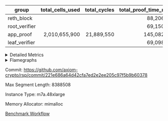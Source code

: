 | group | total_cells_used | total_cycles | total_proof_time_ms |
| --- | --- | --- | --- |
| reth_block |  |  | <div style='text-align: right'>88,206.0</div>  |
| root_verifier |  |  | <div style='text-align: right'>69,150.0</div>  |
| app_proof | <div style='text-align: right'>2,010,655,900</div>  | <div style='text-align: right'>21,889,550</div>  | <div style='text-align: right'>145,082.0</div>  |
| leaf_verifier |  |  | <div style='text-align: right'>69,098.0</div>  |


<details>
<summary>Detailed Metrics</summary>

| group | air_name | block_number | cells | constraints | interactions | main_cols | perm_cols | prep_cols | quotient_deg | rows |
| --- | --- | --- | --- | --- | --- | --- | --- | --- | --- | --- |
| reth_block | ProgramAir | 21345144 | <div style='text-align: right'>4,718,592</div>  | <div style='text-align: right'>4</div>  | <div style='text-align: right'>1</div>  | <div style='text-align: right'>10</div>  | <div style='text-align: right'>8</div>  |  | <div style='text-align: right'>1</div>  | <div style='text-align: right'>262,144</div>  |
| reth_block | VmConnectorAir | 21345144 | <div style='text-align: right'>24</div>  | <div style='text-align: right'>9</div>  | <div style='text-align: right'>3</div>  | <div style='text-align: right'>4</div>  | <div style='text-align: right'>8</div>  | <div style='text-align: right'>1</div>  | <div style='text-align: right'>4</div>  | <div style='text-align: right'>2</div>  |
| reth_block | PersistentBoundaryAir<8> | 21345144 |  | <div style='text-align: right'>6</div>  | <div style='text-align: right'>3</div>  |  |  |  | <div style='text-align: right'>4</div>  |  |
| reth_block | MemoryMerkleAir<8> | 21345144 |  | <div style='text-align: right'>40</div>  | <div style='text-align: right'>4</div>  |  |  |  | <div style='text-align: right'>4</div>  |  |
| reth_block | AccessAdapterAir<2> | 21345144 | <div style='text-align: right'>12,058,624</div>  | <div style='text-align: right'>14</div>  | <div style='text-align: right'>5</div>  | <div style='text-align: right'>11</div>  | <div style='text-align: right'>12</div>  |  | <div style='text-align: right'>4</div>  | <div style='text-align: right'>524,288</div>  |
| reth_block | AccessAdapterAir<4> | 21345144 | <div style='text-align: right'>6,553,600</div>  | <div style='text-align: right'>14</div>  | <div style='text-align: right'>5</div>  | <div style='text-align: right'>13</div>  | <div style='text-align: right'>12</div>  |  | <div style='text-align: right'>4</div>  | <div style='text-align: right'>262,144</div>  |
| reth_block | AccessAdapterAir<8> | 21345144 | <div style='text-align: right'>1,900,544</div>  | <div style='text-align: right'>14</div>  | <div style='text-align: right'>5</div>  | <div style='text-align: right'>17</div>  | <div style='text-align: right'>12</div>  |  | <div style='text-align: right'>4</div>  | <div style='text-align: right'>65,536</div>  |
| reth_block | AccessAdapterAir<16> | 21345144 |  | <div style='text-align: right'>14</div>  | <div style='text-align: right'>5</div>  |  |  |  | <div style='text-align: right'>4</div>  |  |
| reth_block | AccessAdapterAir<32> | 21345144 |  | <div style='text-align: right'>14</div>  | <div style='text-align: right'>5</div>  |  |  |  | <div style='text-align: right'>4</div>  |  |
| reth_block | AccessAdapterAir<64> | 21345144 |  | <div style='text-align: right'>14</div>  | <div style='text-align: right'>5</div>  |  |  |  | <div style='text-align: right'>4</div>  |  |
| reth_block | VmAirWrapper<Rv32VecHeapAdapterAir<1, 2, 2, 32, 32>, FieldExpressionCoreAir> | 21345144 |  | <div style='text-align: right'>346</div>  | <div style='text-align: right'>411</div>  |  |  |  | <div style='text-align: right'>4</div>  |  |
| reth_block | VmAirWrapper<Rv32VecHeapAdapterAir<2, 2, 2, 32, 32>, FieldExpressionCoreAir> | 21345144 |  | <div style='text-align: right'>351</div>  | <div style='text-align: right'>422</div>  |  |  |  | <div style='text-align: right'>4</div>  |  |
| reth_block | VmAirWrapper<Rv32IsEqualModAdapterAir<2, 1, 32, 32>, ModularIsEqualCoreAir<32, 4, 8> | 21345144 |  | <div style='text-align: right'>217</div>  | <div style='text-align: right'>25</div>  |  |  |  | <div style='text-align: right'>4</div>  |  |
| reth_block | VmAirWrapper<Rv32VecHeapAdapterAir<2, 1, 1, 32, 32>, ModularMulDivCoreAir> | 21345144 |  | <div style='text-align: right'>149</div>  | <div style='text-align: right'>156</div>  |  |  |  | <div style='text-align: right'>4</div>  |  |
| reth_block | VmAirWrapper<Rv32VecHeapAdapterAir<2, 1, 1, 32, 32>, ModularAddSubCoreAir> | 21345144 |  | <div style='text-align: right'>103</div>  | <div style='text-align: right'>94</div>  |  |  |  | <div style='text-align: right'>4</div>  |  |
| reth_block | KeccakVmAir | 21345144 |  | <div style='text-align: right'>4,411</div>  | <div style='text-align: right'>321</div>  |  |  |  | <div style='text-align: right'>4</div>  |  |
| reth_block | VmAirWrapper<Rv32HintStoreAdapterAir, Rv32HintStoreCoreAir> | 21345144 |  | <div style='text-align: right'>17</div>  | <div style='text-align: right'>15</div>  |  |  |  | <div style='text-align: right'>4</div>  |  |
| reth_block | VmAirWrapper<Rv32MultAdapterAir, DivRemCoreAir<4, 8> | 21345144 |  | <div style='text-align: right'>88</div>  | <div style='text-align: right'>25</div>  |  |  |  | <div style='text-align: right'>4</div>  |  |
| reth_block | VmAirWrapper<Rv32MultAdapterAir, MulHCoreAir<4, 8> | 21345144 |  | <div style='text-align: right'>38</div>  | <div style='text-align: right'>24</div>  |  |  |  | <div style='text-align: right'>4</div>  |  |
| reth_block | VmAirWrapper<Rv32MultAdapterAir, MultiplicationCoreAir<4, 8> | 21345144 |  | <div style='text-align: right'>26</div>  | <div style='text-align: right'>19</div>  |  |  |  | <div style='text-align: right'>4</div>  |  |
| reth_block | RangeTupleCheckerAir<2> | 21345144 |  | <div style='text-align: right'>4</div>  | <div style='text-align: right'>1</div>  |  |  |  | <div style='text-align: right'>1</div>  |  |
| reth_block | VmAirWrapper<Rv32RdWriteAdapterAir, Rv32AuipcCoreAir> | 21345144 |  | <div style='text-align: right'>15</div>  | <div style='text-align: right'>11</div>  |  |  |  | <div style='text-align: right'>4</div>  |  |
| reth_block | VmAirWrapper<Rv32JalrAdapterAir, Rv32JalrCoreAir> | 21345144 |  | <div style='text-align: right'>20</div>  | <div style='text-align: right'>16</div>  |  |  |  | <div style='text-align: right'>4</div>  |  |
| reth_block | VmAirWrapper<Rv32CondRdWriteAdapterAir, Rv32JalLuiCoreAir> | 21345144 |  | <div style='text-align: right'>22</div>  | <div style='text-align: right'>10</div>  |  |  |  | <div style='text-align: right'>4</div>  |  |
| reth_block | VmAirWrapper<Rv32BranchAdapterAir, BranchLessThanCoreAir<4, 8> | 21345144 |  | <div style='text-align: right'>41</div>  | <div style='text-align: right'>13</div>  |  |  |  | <div style='text-align: right'>2</div>  |  |
| reth_block | VmAirWrapper<Rv32BranchAdapterAir, BranchEqualCoreAir<4> | 21345144 |  | <div style='text-align: right'>25</div>  | <div style='text-align: right'>11</div>  |  |  |  | <div style='text-align: right'>2</div>  |  |
| reth_block | VmAirWrapper<Rv32LoadStoreAdapterAir, LoadSignExtendCoreAir<4, 8> | 21345144 |  | <div style='text-align: right'>33</div>  | <div style='text-align: right'>18</div>  |  |  |  | <div style='text-align: right'>4</div>  |  |
| reth_block | VmAirWrapper<Rv32LoadStoreAdapterAir, LoadStoreCoreAir<4> | 21345144 |  | <div style='text-align: right'>38</div>  | <div style='text-align: right'>17</div>  |  |  |  | <div style='text-align: right'>4</div>  |  |
| reth_block | VmAirWrapper<Rv32BaseAluAdapterAir, ShiftCoreAir<4, 8> | 21345144 |  | <div style='text-align: right'>90</div>  | <div style='text-align: right'>23</div>  |  |  |  | <div style='text-align: right'>4</div>  |  |
| reth_block | VmAirWrapper<Rv32BaseAluAdapterAir, LessThanCoreAir<4, 8> | 21345144 |  | <div style='text-align: right'>39</div>  | <div style='text-align: right'>17</div>  |  |  |  | <div style='text-align: right'>4</div>  |  |
| reth_block | VmAirWrapper<Rv32BaseAluAdapterAir, BaseAluCoreAir<4, 8> | 21345144 |  | <div style='text-align: right'>43</div>  | <div style='text-align: right'>19</div>  |  |  |  | <div style='text-align: right'>4</div>  |  |
| reth_block | BitwiseOperationLookupAir<8> | 21345144 |  | <div style='text-align: right'>4</div>  | <div style='text-align: right'>2</div>  |  |  |  | <div style='text-align: right'>2</div>  |  |
| reth_block | PhantomAir | 21345144 | <div style='text-align: right'>3,670,016</div>  | <div style='text-align: right'>5</div>  | <div style='text-align: right'>3</div>  | <div style='text-align: right'>6</div>  | <div style='text-align: right'>8</div>  |  | <div style='text-align: right'>4</div>  | <div style='text-align: right'>262,144</div>  |
| reth_block | Poseidon2VmAir<BabyBearParameters> | 21345144 | <div style='text-align: right'>14,614,528</div>  | <div style='text-align: right'>525</div>  | <div style='text-align: right'>32</div>  | <div style='text-align: right'>418</div>  | <div style='text-align: right'>28</div>  |  | <div style='text-align: right'>8</div>  | <div style='text-align: right'>32,768</div>  |
| reth_block | VariableRangeCheckerAir | 21345144 | <div style='text-align: right'>2,359,296</div>  | <div style='text-align: right'>4</div>  | <div style='text-align: right'>1</div>  | <div style='text-align: right'>1</div>  | <div style='text-align: right'>8</div>  | <div style='text-align: right'>2</div>  | <div style='text-align: right'>1</div>  | <div style='text-align: right'>262,144</div>  |
| reth_block | VmAirWrapper<NativeAdapterAir<2, 0>, PublicValuesCoreAir> | 21345144 | <div style='text-align: right'>2,176</div>  | <div style='text-align: right'>23</div>  | <div style='text-align: right'>11</div>  | <div style='text-align: right'>22</div>  | <div style='text-align: right'>12</div>  |  | <div style='text-align: right'>8</div>  | <div style='text-align: right'>64</div>  |
| reth_block | VolatileBoundaryAir | 21345144 | <div style='text-align: right'>9,961,472</div>  | <div style='text-align: right'>16</div>  | <div style='text-align: right'>4</div>  | <div style='text-align: right'>11</div>  | <div style='text-align: right'>8</div>  |  | <div style='text-align: right'>4</div>  | <div style='text-align: right'>524,288</div>  |
| reth_block | FriReducedOpeningAir | 21345144 | <div style='text-align: right'>15,204,352</div>  | <div style='text-align: right'>59</div>  | <div style='text-align: right'>35</div>  | <div style='text-align: right'>64</div>  | <div style='text-align: right'>52</div>  |  | <div style='text-align: right'>4</div>  | <div style='text-align: right'>131,072</div>  |
| reth_block | VmAirWrapper<NativeVectorizedAdapterAir<4>, FieldExtensionCoreAir> | 21345144 | <div style='text-align: right'>3,670,016</div>  | <div style='text-align: right'>23</div>  | <div style='text-align: right'>15</div>  | <div style='text-align: right'>40</div>  | <div style='text-align: right'>16</div>  |  | <div style='text-align: right'>8</div>  | <div style='text-align: right'>65,536</div>  |
| reth_block | VmAirWrapper<NativeAdapterAir<2, 1>, FieldArithmeticCoreAir> | 21345144 | <div style='text-align: right'>96,468,992</div>  | <div style='text-align: right'>23</div>  | <div style='text-align: right'>15</div>  | <div style='text-align: right'>30</div>  | <div style='text-align: right'>16</div>  |  | <div style='text-align: right'>8</div>  | <div style='text-align: right'>2,097,152</div>  |
| reth_block | VmAirWrapper<JalNativeAdapterAir, JalCoreAir> | 21345144 | <div style='text-align: right'>2,883,584</div>  | <div style='text-align: right'>6</div>  | <div style='text-align: right'>7</div>  | <div style='text-align: right'>10</div>  | <div style='text-align: right'>12</div>  |  | <div style='text-align: right'>8</div>  | <div style='text-align: right'>131,072</div>  |
| reth_block | VmAirWrapper<BranchNativeAdapterAir, BranchEqualCoreAir<1> | 21345144 | <div style='text-align: right'>45,088,768</div>  | <div style='text-align: right'>23</div>  | <div style='text-align: right'>11</div>  | <div style='text-align: right'>23</div>  | <div style='text-align: right'>20</div>  |  | <div style='text-align: right'>4</div>  | <div style='text-align: right'>1,048,576</div>  |
| reth_block | VmAirWrapper<NativeLoadStoreAdapterAir<1>, NativeLoadStoreCoreAir<1> | 21345144 | <div style='text-align: right'>127,926,272</div>  | <div style='text-align: right'>31</div>  | <div style='text-align: right'>19</div>  | <div style='text-align: right'>41</div>  | <div style='text-align: right'>20</div>  |  | <div style='text-align: right'>8</div>  | <div style='text-align: right'>2,097,152</div>  |
| root_verifier | VmAirWrapper<NativeAdapterAir<2, 1>, FieldArithmeticCoreAir> | 21345144 | <div style='text-align: right'>96,468,992</div>  |  |  | <div style='text-align: right'>30</div>  | <div style='text-align: right'>16</div>  |  |  | <div style='text-align: right'>2,097,152</div>  |
| root_verifier | VmAirWrapper<NativeLoadStoreAdapterAir<1>, NativeLoadStoreCoreAir<1> | 21345144 | <div style='text-align: right'>127,926,272</div>  |  |  | <div style='text-align: right'>41</div>  | <div style='text-align: right'>20</div>  |  |  | <div style='text-align: right'>2,097,152</div>  |
| root_verifier | VmAirWrapper<BranchNativeAdapterAir, BranchEqualCoreAir<1> | 21345144 | <div style='text-align: right'>45,088,768</div>  |  |  | <div style='text-align: right'>23</div>  | <div style='text-align: right'>20</div>  |  |  | <div style='text-align: right'>1,048,576</div>  |
| root_verifier | VolatileBoundaryAir | 21345144 | <div style='text-align: right'>9,961,472</div>  |  |  | <div style='text-align: right'>11</div>  | <div style='text-align: right'>8</div>  |  |  | <div style='text-align: right'>524,288</div>  |
| root_verifier | AccessAdapterAir<2> | 21345144 | <div style='text-align: right'>12,058,624</div>  |  |  | <div style='text-align: right'>11</div>  | <div style='text-align: right'>12</div>  |  |  | <div style='text-align: right'>524,288</div>  |
| root_verifier | ProgramAir | 21345144 | <div style='text-align: right'>4,718,592</div>  |  |  | <div style='text-align: right'>10</div>  | <div style='text-align: right'>8</div>  |  |  | <div style='text-align: right'>262,144</div>  |
| root_verifier | AccessAdapterAir<4> | 21345144 | <div style='text-align: right'>6,553,600</div>  |  |  | <div style='text-align: right'>13</div>  | <div style='text-align: right'>12</div>  |  |  | <div style='text-align: right'>262,144</div>  |
| root_verifier | PhantomAir | 21345144 | <div style='text-align: right'>3,670,016</div>  |  |  | <div style='text-align: right'>6</div>  | <div style='text-align: right'>8</div>  |  |  | <div style='text-align: right'>262,144</div>  |
| root_verifier | VariableRangeCheckerAir | 21345144 | <div style='text-align: right'>2,359,296</div>  |  |  | <div style='text-align: right'>1</div>  | <div style='text-align: right'>8</div>  | <div style='text-align: right'>2</div>  |  | <div style='text-align: right'>262,144</div>  |
| root_verifier | FriReducedOpeningAir | 21345144 | <div style='text-align: right'>15,204,352</div>  |  |  | <div style='text-align: right'>64</div>  | <div style='text-align: right'>52</div>  |  |  | <div style='text-align: right'>131,072</div>  |
| root_verifier | VmAirWrapper<JalNativeAdapterAir, JalCoreAir> | 21345144 | <div style='text-align: right'>2,883,584</div>  |  |  | <div style='text-align: right'>10</div>  | <div style='text-align: right'>12</div>  |  |  | <div style='text-align: right'>131,072</div>  |
| root_verifier | AccessAdapterAir<8> | 21345144 | <div style='text-align: right'>1,900,544</div>  |  |  | <div style='text-align: right'>17</div>  | <div style='text-align: right'>12</div>  |  |  | <div style='text-align: right'>65,536</div>  |
| root_verifier | VmAirWrapper<NativeVectorizedAdapterAir<4>, FieldExtensionCoreAir> | 21345144 | <div style='text-align: right'>3,670,016</div>  |  |  | <div style='text-align: right'>40</div>  | <div style='text-align: right'>16</div>  |  |  | <div style='text-align: right'>65,536</div>  |
| root_verifier | Poseidon2VmAir<BabyBearParameters> | 21345144 | <div style='text-align: right'>14,614,528</div>  |  |  | <div style='text-align: right'>418</div>  | <div style='text-align: right'>28</div>  |  |  | <div style='text-align: right'>32,768</div>  |
| root_verifier | VmAirWrapper<NativeAdapterAir<2, 0>, PublicValuesCoreAir> | 21345144 | <div style='text-align: right'>2,176</div>  |  |  | <div style='text-align: right'>22</div>  | <div style='text-align: right'>12</div>  |  |  | <div style='text-align: right'>64</div>  |
| root_verifier | VmConnectorAir | 21345144 | <div style='text-align: right'>24</div>  |  |  | <div style='text-align: right'>4</div>  | <div style='text-align: right'>8</div>  | <div style='text-align: right'>1</div>  |  | <div style='text-align: right'>2</div>  |

| group | block_number | execute_time_ms | halo2_keygen_time_ms | halo2_proof_time_ms | halo2_total_cells | num_segments | stark_prove_excluding_trace_time_ms | total_cells |
| --- | --- | --- | --- | --- | --- | --- | --- | --- |
| reth_block | 21345144 | <div style='text-align: right'>3,833.0</div>  | <div style='text-align: right'>22,931.0</div>  |  | <div style='text-align: right'>7,540,956.0</div>  | <div style='text-align: right'>1</div>  | <div style='text-align: right'>65,747.0</div>  | <div style='text-align: right'>347,080,856</div>  |
| app_proof | 21345144 | <div style='text-align: right'>151,922.0</div>  |  |  |  | <div style='text-align: right'>1</div>  |  |  |
| root_verifier | 21345144 |  |  |  |  |  | <div style='text-align: right'>69,150.0</div>  | <div style='text-align: right'>347,080,856</div>  |
| halo2_verifier | 21345144 |  |  | <div style='text-align: right'>241,737.0</div>  | <div style='text-align: right'>221,702,582.0</div>  |  |  |  |
| halo2_wrapper | 21345144 |  |  | <div style='text-align: right'>42,393.0</div>  |  |  |  |  |

| group | air_name | block_number | segment | cells | main_cols | perm_cols | prep_cols | rows |
| --- | --- | --- | --- | --- | --- | --- | --- | --- |
| reth_block | ProgramAir | 21345144 | 0 | <div style='text-align: right'>4,718,592</div>  | <div style='text-align: right'>10</div>  | <div style='text-align: right'>8</div>  |  | <div style='text-align: right'>262,144</div>  |
| reth_block | VmConnectorAir | 21345144 | 0 | <div style='text-align: right'>32</div>  | <div style='text-align: right'>4</div>  | <div style='text-align: right'>12</div>  | <div style='text-align: right'>1</div>  | <div style='text-align: right'>2</div>  |
| reth_block | PersistentBoundaryAir<8> | 21345144 | 0 | <div style='text-align: right'>32</div>  | <div style='text-align: right'>20</div>  | <div style='text-align: right'>12</div>  |  | <div style='text-align: right'>1</div>  |
| reth_block | MemoryMerkleAir<8> | 21345144 | 0 | <div style='text-align: right'>6,656</div>  | <div style='text-align: right'>32</div>  | <div style='text-align: right'>20</div>  |  | <div style='text-align: right'>128</div>  |
| reth_block | AccessAdapterAir<2> | 21345144 | 0 | <div style='text-align: right'>28,311,552</div>  | <div style='text-align: right'>11</div>  | <div style='text-align: right'>24</div>  |  | <div style='text-align: right'>1,048,576</div>  |
| reth_block | AccessAdapterAir<4> | 21345144 | 0 | <div style='text-align: right'>15,204,352</div>  | <div style='text-align: right'>13</div>  | <div style='text-align: right'>24</div>  |  | <div style='text-align: right'>524,288</div>  |
| reth_block | AccessAdapterAir<8> | 21345144 | 0 | <div style='text-align: right'>8,650,752</div>  | <div style='text-align: right'>17</div>  | <div style='text-align: right'>24</div>  |  | <div style='text-align: right'>262,144</div>  |
| reth_block | AccessAdapterAir<16> | 21345144 | 0 | <div style='text-align: right'>49</div>  | <div style='text-align: right'>25</div>  | <div style='text-align: right'>24</div>  |  | <div style='text-align: right'>1</div>  |
| reth_block | AccessAdapterAir<32> | 21345144 | 0 | <div style='text-align: right'>65</div>  | <div style='text-align: right'>41</div>  | <div style='text-align: right'>24</div>  |  | <div style='text-align: right'>1</div>  |
| reth_block | AccessAdapterAir<64> | 21345144 | 0 | <div style='text-align: right'>97</div>  | <div style='text-align: right'>73</div>  | <div style='text-align: right'>24</div>  |  | <div style='text-align: right'>1</div>  |
| reth_block | VmAirWrapper<Rv32HintStoreAdapterAir, Rv32HintStoreCoreAir> | 21345144 | 0 | <div style='text-align: right'>62</div>  | <div style='text-align: right'>26</div>  | <div style='text-align: right'>36</div>  |  | <div style='text-align: right'>1</div>  |
| reth_block | VmAirWrapper<Rv32MultAdapterAir, DivRemCoreAir<4, 8> | 21345144 | 0 | <div style='text-align: right'>161</div>  | <div style='text-align: right'>57</div>  | <div style='text-align: right'>104</div>  |  | <div style='text-align: right'>1</div>  |
| reth_block | VmAirWrapper<Rv32MultAdapterAir, MulHCoreAir<4, 8> | 21345144 | 0 | <div style='text-align: right'>139</div>  | <div style='text-align: right'>39</div>  | <div style='text-align: right'>100</div>  |  | <div style='text-align: right'>1</div>  |
| reth_block | VmAirWrapper<Rv32MultAdapterAir, MultiplicationCoreAir<4, 8> | 21345144 | 0 | <div style='text-align: right'>111</div>  | <div style='text-align: right'>31</div>  | <div style='text-align: right'>80</div>  |  | <div style='text-align: right'>1</div>  |
| reth_block | RangeTupleCheckerAir<2> | 21345144 | 0 | <div style='text-align: right'>4,718,592</div>  | <div style='text-align: right'>1</div>  | <div style='text-align: right'>8</div>  | <div style='text-align: right'>2</div>  | <div style='text-align: right'>524,288</div>  |
| reth_block | VmAirWrapper<Rv32RdWriteAdapterAir, Rv32AuipcCoreAir> | 21345144 | 0 | <div style='text-align: right'>49</div>  | <div style='text-align: right'>21</div>  | <div style='text-align: right'>28</div>  |  | <div style='text-align: right'>1</div>  |
| reth_block | VmAirWrapper<Rv32JalrAdapterAir, Rv32JalrCoreAir> | 21345144 | 0 | <div style='text-align: right'>64</div>  | <div style='text-align: right'>28</div>  | <div style='text-align: right'>36</div>  |  | <div style='text-align: right'>1</div>  |
| reth_block | VmAirWrapper<Rv32CondRdWriteAdapterAir, Rv32JalLuiCoreAir> | 21345144 | 0 | <div style='text-align: right'>62</div>  | <div style='text-align: right'>18</div>  | <div style='text-align: right'>44</div>  |  | <div style='text-align: right'>1</div>  |
| reth_block | VmAirWrapper<Rv32BranchAdapterAir, BranchLessThanCoreAir<4, 8> | 21345144 | 0 | <div style='text-align: right'>88</div>  | <div style='text-align: right'>32</div>  | <div style='text-align: right'>56</div>  |  | <div style='text-align: right'>1</div>  |
| reth_block | VmAirWrapper<Rv32BranchAdapterAir, BranchEqualCoreAir<4> | 21345144 | 0 | <div style='text-align: right'>74</div>  | <div style='text-align: right'>26</div>  | <div style='text-align: right'>48</div>  |  | <div style='text-align: right'>1</div>  |
| reth_block | VmAirWrapper<Rv32LoadStoreAdapterAir, LoadSignExtendCoreAir<4, 8> | 21345144 | 0 | <div style='text-align: right'>111</div>  | <div style='text-align: right'>35</div>  | <div style='text-align: right'>76</div>  |  | <div style='text-align: right'>1</div>  |
| reth_block | VmAirWrapper<Rv32LoadStoreAdapterAir, LoadStoreCoreAir<4> | 21345144 | 0 | <div style='text-align: right'>112</div>  | <div style='text-align: right'>40</div>  | <div style='text-align: right'>72</div>  |  | <div style='text-align: right'>1</div>  |
| reth_block | VmAirWrapper<Rv32BaseAluAdapterAir, ShiftCoreAir<4, 8> | 21345144 | 0 | <div style='text-align: right'>105</div>  | <div style='text-align: right'>53</div>  | <div style='text-align: right'>52</div>  |  | <div style='text-align: right'>1</div>  |
| reth_block | VmAirWrapper<Rv32BaseAluAdapterAir, LessThanCoreAir<4, 8> | 21345144 | 0 | <div style='text-align: right'>77</div>  | <div style='text-align: right'>37</div>  | <div style='text-align: right'>40</div>  |  | <div style='text-align: right'>1</div>  |
| reth_block | VmAirWrapper<Rv32BaseAluAdapterAir, BaseAluCoreAir<4, 8> | 21345144 | 0 | <div style='text-align: right'>116</div>  | <div style='text-align: right'>36</div>  | <div style='text-align: right'>80</div>  |  | <div style='text-align: right'>1</div>  |
| reth_block | BitwiseOperationLookupAir<8> | 21345144 | 0 | <div style='text-align: right'>655,360</div>  | <div style='text-align: right'>2</div>  | <div style='text-align: right'>8</div>  | <div style='text-align: right'>3</div>  | <div style='text-align: right'>65,536</div>  |
| reth_block | PhantomAir | 21345144 | 0 | <div style='text-align: right'>3,670,016</div>  | <div style='text-align: right'>6</div>  | <div style='text-align: right'>12</div>  |  | <div style='text-align: right'>262,144</div>  |
| reth_block | Poseidon2VmAir<BabyBearParameters> | 21345144 | 0 | <div style='text-align: right'>77,987,840</div>  | <div style='text-align: right'>559</div>  | <div style='text-align: right'>68</div>  |  | <div style='text-align: right'>131,072</div>  |
| reth_block | VariableRangeCheckerAir | 21345144 | 0 | <div style='text-align: right'>2,359,296</div>  | <div style='text-align: right'>1</div>  | <div style='text-align: right'>8</div>  | <div style='text-align: right'>2</div>  | <div style='text-align: right'>262,144</div>  |
| reth_block | VmAirWrapper<NativeAdapterAir<2, 0>, PublicValuesCoreAir> | 21345144 | 0 | <div style='text-align: right'>2,496</div>  | <div style='text-align: right'>23</div>  | <div style='text-align: right'>16</div>  |  | <div style='text-align: right'>64</div>  |
| reth_block | VolatileBoundaryAir | 21345144 | 0 | <div style='text-align: right'>19,922,944</div>  | <div style='text-align: right'>11</div>  | <div style='text-align: right'>8</div>  |  | <div style='text-align: right'>1,048,576</div>  |
| reth_block | FriReducedOpeningAir | 21345144 | 0 | <div style='text-align: right'>73,400,320</div>  | <div style='text-align: right'>64</div>  | <div style='text-align: right'>76</div>  |  | <div style='text-align: right'>524,288</div>  |
| reth_block | VmAirWrapper<NativeVectorizedAdapterAir<4>, FieldExtensionCoreAir> | 21345144 | 0 | <div style='text-align: right'>7,864,320</div>  | <div style='text-align: right'>40</div>  | <div style='text-align: right'>20</div>  |  | <div style='text-align: right'>131,072</div>  |
| reth_block | VmAirWrapper<NativeAdapterAir<2, 1>, FieldArithmeticCoreAir> | 21345144 | 0 | <div style='text-align: right'>209,715,200</div>  | <div style='text-align: right'>30</div>  | <div style='text-align: right'>20</div>  |  | <div style='text-align: right'>4,194,304</div>  |
| reth_block | VmAirWrapper<JalNativeAdapterAir, JalCoreAir> | 21345144 | 0 | <div style='text-align: right'>5,767,168</div>  | <div style='text-align: right'>10</div>  | <div style='text-align: right'>12</div>  |  | <div style='text-align: right'>262,144</div>  |
| reth_block | VmAirWrapper<BranchNativeAdapterAir, BranchEqualCoreAir<1> | 21345144 | 0 | <div style='text-align: right'>106,954,752</div>  | <div style='text-align: right'>23</div>  | <div style='text-align: right'>28</div>  |  | <div style='text-align: right'>2,097,152</div>  |
| reth_block | VmAirWrapper<NativeLoadStoreAdapterAir<1>, NativeLoadStoreCoreAir<1> | 21345144 | 0 | <div style='text-align: right'>272,629,760</div>  | <div style='text-align: right'>41</div>  | <div style='text-align: right'>24</div>  |  | <div style='text-align: right'>4,194,304</div>  |
| app_proof | ProgramAir | 21345144 | 0 | <div style='text-align: right'>18,874,368</div>  | <div style='text-align: right'>10</div>  | <div style='text-align: right'>8</div>  |  | <div style='text-align: right'>1,048,576</div>  |
| app_proof | VmConnectorAir | 21345144 | 0 | <div style='text-align: right'>24</div>  | <div style='text-align: right'>4</div>  | <div style='text-align: right'>8</div>  | <div style='text-align: right'>1</div>  | <div style='text-align: right'>2</div>  |
| app_proof | PersistentBoundaryAir<8> | 21345144 | 0 | <div style='text-align: right'>29,360,128</div>  | <div style='text-align: right'>20</div>  | <div style='text-align: right'>8</div>  |  | <div style='text-align: right'>1,048,576</div>  |
| app_proof | MemoryMerkleAir<8> | 21345144 | 0 | <div style='text-align: right'>46,137,344</div>  | <div style='text-align: right'>32</div>  | <div style='text-align: right'>12</div>  |  | <div style='text-align: right'>1,048,576</div>  |
| app_proof | AccessAdapterAir<2> | 21345144 | 0 | <div style='text-align: right'>884,736</div>  | <div style='text-align: right'>11</div>  | <div style='text-align: right'>16</div>  |  | <div style='text-align: right'>32,768</div>  |
| app_proof | AccessAdapterAir<4> | 21345144 | 0 | <div style='text-align: right'>475,136</div>  | <div style='text-align: right'>13</div>  | <div style='text-align: right'>16</div>  |  | <div style='text-align: right'>16,384</div>  |
| app_proof | AccessAdapterAir<8> | 21345144 | 0 | <div style='text-align: right'>34,603,008</div>  | <div style='text-align: right'>17</div>  | <div style='text-align: right'>16</div>  |  | <div style='text-align: right'>1,048,576</div>  |
| app_proof | AccessAdapterAir<16> | 21345144 | 0 | <div style='text-align: right'>335,872</div>  | <div style='text-align: right'>25</div>  | <div style='text-align: right'>16</div>  |  | <div style='text-align: right'>8,192</div>  |
| app_proof | AccessAdapterAir<32> | 21345144 | 0 | <div style='text-align: right'>233,472</div>  | <div style='text-align: right'>41</div>  | <div style='text-align: right'>16</div>  |  | <div style='text-align: right'>4,096</div>  |
| app_proof | VmAirWrapper<Rv32VecHeapAdapterAir<1, 2, 2, 32, 32>, FieldExpressionCoreAir> | 21345144 | 0 | <div style='text-align: right'>1,964,032</div>  | <div style='text-align: right'>543</div>  | <div style='text-align: right'>416</div>  |  | <div style='text-align: right'>2,048</div>  |
| app_proof | VmAirWrapper<Rv32VecHeapAdapterAir<2, 2, 2, 32, 32>, FieldExpressionCoreAir> | 21345144 | 0 | <div style='text-align: right'>2,144,256</div>  | <div style='text-align: right'>619</div>  | <div style='text-align: right'>428</div>  |  | <div style='text-align: right'>2,048</div>  |
| app_proof | VmAirWrapper<Rv32IsEqualModAdapterAir<2, 1, 32, 32>, ModularIsEqualCoreAir<32, 4, 8> | 21345144 | 0 | <div style='text-align: right'>1,622,016</div>  | <div style='text-align: right'>166</div>  | <div style='text-align: right'>32</div>  |  | <div style='text-align: right'>8,192</div>  |
| app_proof | VmAirWrapper<Rv32VecHeapAdapterAir<2, 1, 1, 32, 32>, ModularMulDivCoreAir> | 21345144 | 0 | <div style='text-align: right'>13,472</div>  | <div style='text-align: right'>261</div>  | <div style='text-align: right'>160</div>  |  | <div style='text-align: right'>32</div>  |
| app_proof | VmAirWrapper<Rv32VecHeapAdapterAir<2, 1, 1, 32, 32>, ModularAddSubCoreAir> | 21345144 | 0 | <div style='text-align: right'>4,784</div>  | <div style='text-align: right'>199</div>  | <div style='text-align: right'>100</div>  |  | <div style='text-align: right'>16</div>  |
| app_proof | KeccakVmAir | 21345144 | 0 | <div style='text-align: right'>499,646,464</div>  | <div style='text-align: right'>3,164</div>  | <div style='text-align: right'>648</div>  |  | <div style='text-align: right'>131,072</div>  |
| app_proof | VmAirWrapper<Rv32HintStoreAdapterAir, Rv32HintStoreCoreAir> | 21345144 | 0 | <div style='text-align: right'>12,058,624</div>  | <div style='text-align: right'>26</div>  | <div style='text-align: right'>20</div>  |  | <div style='text-align: right'>262,144</div>  |
| app_proof | VmAirWrapper<Rv32MultAdapterAir, DivRemCoreAir<4, 8> | 21345144 | 0 | <div style='text-align: right'>115,712</div>  | <div style='text-align: right'>57</div>  | <div style='text-align: right'>56</div>  |  | <div style='text-align: right'>1,024</div>  |
| app_proof | VmAirWrapper<Rv32MultAdapterAir, MulHCoreAir<4, 8> | 21345144 | 0 | <div style='text-align: right'>5,963,776</div>  | <div style='text-align: right'>39</div>  | <div style='text-align: right'>52</div>  |  | <div style='text-align: right'>65,536</div>  |
| app_proof | VmAirWrapper<Rv32MultAdapterAir, MultiplicationCoreAir<4, 8> | 21345144 | 0 | <div style='text-align: right'>19,660,800</div>  | <div style='text-align: right'>31</div>  | <div style='text-align: right'>44</div>  |  | <div style='text-align: right'>262,144</div>  |
| app_proof | RangeTupleCheckerAir<2> | 21345144 | 0 | <div style='text-align: right'>4,718,592</div>  | <div style='text-align: right'>1</div>  | <div style='text-align: right'>8</div>  | <div style='text-align: right'>2</div>  | <div style='text-align: right'>524,288</div>  |
| app_proof | VmAirWrapper<Rv32RdWriteAdapterAir, Rv32AuipcCoreAir> | 21345144 | 0 | <div style='text-align: right'>4,849,664</div>  | <div style='text-align: right'>21</div>  | <div style='text-align: right'>16</div>  |  | <div style='text-align: right'>131,072</div>  |
| app_proof | VmAirWrapper<Rv32JalrAdapterAir, Rv32JalrCoreAir> | 21345144 | 0 | <div style='text-align: right'>25,165,824</div>  | <div style='text-align: right'>28</div>  | <div style='text-align: right'>20</div>  |  | <div style='text-align: right'>524,288</div>  |
| app_proof | VmAirWrapper<Rv32CondRdWriteAdapterAir, Rv32JalLuiCoreAir> | 21345144 | 0 | <div style='text-align: right'>22,020,096</div>  | <div style='text-align: right'>18</div>  | <div style='text-align: right'>24</div>  |  | <div style='text-align: right'>524,288</div>  |
| app_proof | VmAirWrapper<Rv32BranchAdapterAir, BranchLessThanCoreAir<4, 8> | 21345144 | 0 | <div style='text-align: right'>134,217,728</div>  | <div style='text-align: right'>32</div>  | <div style='text-align: right'>32</div>  |  | <div style='text-align: right'>2,097,152</div>  |
| app_proof | VmAirWrapper<Rv32BranchAdapterAir, BranchEqualCoreAir<4> | 21345144 | 0 | <div style='text-align: right'>113,246,208</div>  | <div style='text-align: right'>26</div>  | <div style='text-align: right'>28</div>  |  | <div style='text-align: right'>2,097,152</div>  |
| app_proof | VmAirWrapper<Rv32LoadStoreAdapterAir, LoadSignExtendCoreAir<4, 8> | 21345144 | 0 | <div style='text-align: right'>78,643,200</div>  | <div style='text-align: right'>35</div>  | <div style='text-align: right'>40</div>  |  | <div style='text-align: right'>1,048,576</div>  |
| app_proof | VmAirWrapper<Rv32LoadStoreAdapterAir, LoadStoreCoreAir<4> | 21345144 | 0 | <div style='text-align: right'>671,088,640</div>  | <div style='text-align: right'>40</div>  | <div style='text-align: right'>40</div>  |  | <div style='text-align: right'>8,388,608</div>  |
| app_proof | VmAirWrapper<Rv32BaseAluAdapterAir, ShiftCoreAir<4, 8> | 21345144 | 0 | <div style='text-align: right'>169,869,312</div>  | <div style='text-align: right'>53</div>  | <div style='text-align: right'>28</div>  |  | <div style='text-align: right'>2,097,152</div>  |
| app_proof | VmAirWrapper<Rv32BaseAluAdapterAir, LessThanCoreAir<4, 8> | 21345144 | 0 | <div style='text-align: right'>31,981,568</div>  | <div style='text-align: right'>37</div>  | <div style='text-align: right'>24</div>  |  | <div style='text-align: right'>524,288</div>  |
| app_proof | VmAirWrapper<Rv32BaseAluAdapterAir, BaseAluCoreAir<4, 8> | 21345144 | 0 | <div style='text-align: right'>671,088,640</div>  | <div style='text-align: right'>36</div>  | <div style='text-align: right'>44</div>  |  | <div style='text-align: right'>8,388,608</div>  |
| app_proof | BitwiseOperationLookupAir<8> | 21345144 | 0 | <div style='text-align: right'>655,360</div>  | <div style='text-align: right'>2</div>  | <div style='text-align: right'>8</div>  | <div style='text-align: right'>3</div>  | <div style='text-align: right'>65,536</div>  |
| app_proof | PhantomAir | 21345144 | 0 | <div style='text-align: right'>458,752</div>  | <div style='text-align: right'>6</div>  | <div style='text-align: right'>8</div>  |  | <div style='text-align: right'>32,768</div>  |
| app_proof | Poseidon2VmAir<BabyBearParameters> | 21345144 | 0 | <div style='text-align: right'>1,247,805,440</div>  | <div style='text-align: right'>559</div>  | <div style='text-align: right'>36</div>  |  | <div style='text-align: right'>2,097,152</div>  |
| app_proof | VariableRangeCheckerAir | 21345144 | 0 | <div style='text-align: right'>2,359,296</div>  | <div style='text-align: right'>1</div>  | <div style='text-align: right'>8</div>  | <div style='text-align: right'>2</div>  | <div style='text-align: right'>262,144</div>  |

| group | block_number | segment | stark_prove_excluding_trace_time_ms | total_cells | total_cells_used | total_cycles | trace_gen_time_ms |
| --- | --- | --- | --- | --- | --- | --- | --- |
| reth_block | 21345144 | 0 | <div style='text-align: right'>22,459.0</div>  | <div style='text-align: right'>832,047,576</div>  |  |  | <div style='text-align: right'>1,318.0</div>  |
| app_proof | 21345144 | 0 | <div style='text-align: right'>145,082.0</div>  | <div style='text-align: right'>3,852,286,451</div>  | <div style='text-align: right'>2,010,655,900</div>  | <div style='text-align: right'>21,889,550</div>  | <div style='text-align: right'>18,619.0</div>  |

| group | block_number | chip_name | segment | rows_used |
| --- | --- | --- | --- | --- |
| app_proof | 21345144 | ProgramChip | 0 | <div style='text-align: right'>533,896</div>  |
| app_proof | 21345144 | VmConnectorAir | 0 | <div style='text-align: right'>2</div>  |
| app_proof | 21345144 | Boundary | 0 | <div style='text-align: right'>746,328</div>  |
| app_proof | 21345144 | Merkle | 0 | <div style='text-align: right'>756,740</div>  |
| app_proof | 21345144 | AccessAdapter<2> | 0 | <div style='text-align: right'>26,008</div>  |
| app_proof | 21345144 | AccessAdapter<4> | 0 | <div style='text-align: right'>13,430</div>  |
| app_proof | 21345144 | AccessAdapter<8> | 0 | <div style='text-align: right'>751,828</div>  |
| app_proof | 21345144 | AccessAdapter<16> | 0 | <div style='text-align: right'>4,578</div>  |
| app_proof | 21345144 | AccessAdapter<32> | 0 | <div style='text-align: right'>2,290</div>  |
| app_proof | 21345144 | <Rv32VecHeapAdapterAir<1, 2, 2, 32, 32>,FieldExpressionCoreAir> | 0 | <div style='text-align: right'>2,029</div>  |
| app_proof | 21345144 | <Rv32VecHeapAdapterAir<2, 2, 2, 32, 32>,FieldExpressionCoreAir> | 0 | <div style='text-align: right'>1,160</div>  |
| app_proof | 21345144 | <Rv32IsEqualModAdapterAir<2, 1, 32, 32>,ModularIsEqualCoreAir<32, 4, 8>> | 0 | <div style='text-align: right'>5,114</div>  |
| app_proof | 21345144 | <Rv32VecHeapAdapterAir<2, 1, 1, 32, 32>,ModularMulDivCoreAir> | 0 | <div style='text-align: right'>25</div>  |
| app_proof | 21345144 | <Rv32VecHeapAdapterAir<2, 1, 1, 32, 32>,ModularAddSubCoreAir> | 0 | <div style='text-align: right'>9</div>  |
| app_proof | 21345144 | KeccakVmAir | 0 | <div style='text-align: right'>101,448</div>  |
| app_proof | 21345144 | <Rv32HintStoreAdapterAir,Rv32HintStoreCoreAir> | 0 | <div style='text-align: right'>240,012</div>  |
| app_proof | 21345144 | <Rv32MultAdapterAir,DivRemCoreAir<4, 8>> | 0 | <div style='text-align: right'>560</div>  |
| app_proof | 21345144 | <Rv32MultAdapterAir,MulHCoreAir<4, 8>> | 0 | <div style='text-align: right'>55,136</div>  |
| app_proof | 21345144 | <Rv32MultAdapterAir,MultiplicationCoreAir<4, 8>> | 0 | <div style='text-align: right'>136,731</div>  |
| app_proof | 21345144 | RangeTupleCheckerAir<2> | 0 | <div style='text-align: right'>524,288</div>  |
| app_proof | 21345144 | <Rv32RdWriteAdapterAir,Rv32AuipcCoreAir> | 0 | <div style='text-align: right'>130,549</div>  |
| app_proof | 21345144 | <Rv32JalrAdapterAir,Rv32JalrCoreAir> | 0 | <div style='text-align: right'>368,116</div>  |
| app_proof | 21345144 | <Rv32CondRdWriteAdapterAir,Rv32JalLuiCoreAir> | 0 | <div style='text-align: right'>427,861</div>  |
| app_proof | 21345144 | <Rv32BranchAdapterAir,BranchLessThanCoreAir<4, 8>> | 0 | <div style='text-align: right'>1,301,315</div>  |
| app_proof | 21345144 | <Rv32BranchAdapterAir,BranchEqualCoreAir<4>> | 0 | <div style='text-align: right'>1,992,790</div>  |
| app_proof | 21345144 | <Rv32LoadStoreAdapterAir,LoadSignExtendCoreAir<4, 8>> | 0 | <div style='text-align: right'>851,088</div>  |
| app_proof | 21345144 | <Rv32LoadStoreAdapterAir,LoadStoreCoreAir<4>> | 0 | <div style='text-align: right'>7,193,220</div>  |
| app_proof | 21345144 | <Rv32BaseAluAdapterAir,ShiftCoreAir<4, 8>> | 0 | <div style='text-align: right'>1,057,742</div>  |
| app_proof | 21345144 | <Rv32BaseAluAdapterAir,LessThanCoreAir<4, 8>> | 0 | <div style='text-align: right'>499,005</div>  |
| app_proof | 21345144 | <Rv32BaseAluAdapterAir,BaseAluCoreAir<4, 8>> | 0 | <div style='text-align: right'>7,602,295</div>  |
| app_proof | 21345144 | BitwiseOperationLookupAir<8> | 0 | <div style='text-align: right'>65,536</div>  |
| app_proof | 21345144 | PhantomAir | 0 | <div style='text-align: right'>23,681</div>  |
| app_proof | 21345144 | Poseidon2VmAir<BabyBearParameters> | 0 | <div style='text-align: right'>1,503,068</div>  |
| app_proof | 21345144 | VariableRangeCheckerAir | 0 | <div style='text-align: right'>262,144</div>  |

| group | block_number | dsl_ir | opcode | segment | frequency |
| --- | --- | --- | --- | --- | --- |
| app_proof | 21345144 |  | ADD | 0 | <div style='text-align: right'>5,527,313</div>  |
| app_proof | 21345144 |  | AND | 0 | <div style='text-align: right'>1,045,097</div>  |
| app_proof | 21345144 |  | AUIPC | 0 | <div style='text-align: right'>130,549</div>  |
| app_proof | 21345144 |  | BEQ | 0 | <div style='text-align: right'>876,058</div>  |
| app_proof | 21345144 |  | BGE | 0 | <div style='text-align: right'>388,137</div>  |
| app_proof | 21345144 |  | BGEU | 0 | <div style='text-align: right'>473,412</div>  |
| app_proof | 21345144 |  | BLT | 0 | <div style='text-align: right'>28,074</div>  |
| app_proof | 21345144 |  | BLTU | 0 | <div style='text-align: right'>411,692</div>  |
| app_proof | 21345144 |  | BNE | 0 | <div style='text-align: right'>1,116,732</div>  |
| app_proof | 21345144 |  | DIVU | 0 | <div style='text-align: right'>282</div>  |
| app_proof | 21345144 |  | EcAddNe | 0 | <div style='text-align: right'>1,160</div>  |
| app_proof | 21345144 |  | EcDouble | 0 | <div style='text-align: right'>2,029</div>  |
| app_proof | 21345144 |  | HINT_STOREW | 0 | <div style='text-align: right'>240,012</div>  |
| app_proof | 21345144 |  | IS_EQ | 0 | <div style='text-align: right'>5,129</div>  |
| app_proof | 21345144 |  | JAL | 0 | <div style='text-align: right'>228,185</div>  |
| app_proof | 21345144 |  | JALR | 0 | <div style='text-align: right'>368,116</div>  |
| app_proof | 21345144 |  | KECCAK256 | 0 | <div style='text-align: right'>1,077</div>  |
| app_proof | 21345144 |  | LOADB | 0 | <div style='text-align: right'>849,889</div>  |
| app_proof | 21345144 |  | LOADBU | 0 | <div style='text-align: right'>913,270</div>  |
| app_proof | 21345144 |  | LOADH | 0 | <div style='text-align: right'>1,199</div>  |
| app_proof | 21345144 |  | LOADHU | 0 | <div style='text-align: right'>7,574</div>  |
| app_proof | 21345144 |  | LOADW | 0 | <div style='text-align: right'>2,819,174</div>  |
| app_proof | 21345144 |  | LUI | 0 | <div style='text-align: right'>199,676</div>  |
| app_proof | 21345144 |  | MUL | 0 | <div style='text-align: right'>136,731</div>  |
| app_proof | 21345144 |  | MULH | 0 | <div style='text-align: right'>550</div>  |
| app_proof | 21345144 |  | MULHU | 0 | <div style='text-align: right'>54,586</div>  |
| app_proof | 21345144 |  | ModularAddSub | 0 | <div style='text-align: right'>10</div>  |
| app_proof | 21345144 |  | ModularMulDiv | 0 | <div style='text-align: right'>42</div>  |
| app_proof | 21345144 |  | OR | 0 | <div style='text-align: right'>731,464</div>  |
| app_proof | 21345144 |  | PHANTOM | 0 | <div style='text-align: right'>23,681</div>  |
| app_proof | 21345144 |  | REMU | 0 | <div style='text-align: right'>278</div>  |
| app_proof | 21345144 |  | SETUP_ISEQ | 0 | <div style='text-align: right'>2</div>  |
| app_proof | 21345144 |  | SLL | 0 | <div style='text-align: right'>654,985</div>  |
| app_proof | 21345144 |  | SLT | 0 | <div style='text-align: right'>1,227</div>  |
| app_proof | 21345144 |  | SLTU | 0 | <div style='text-align: right'>497,778</div>  |
| app_proof | 21345144 |  | SRA | 0 | <div style='text-align: right'>24,025</div>  |
| app_proof | 21345144 |  | SRL | 0 | <div style='text-align: right'>378,732</div>  |
| app_proof | 21345144 |  | STOREB | 0 | <div style='text-align: right'>702,930</div>  |
| app_proof | 21345144 |  | STOREH | 0 | <div style='text-align: right'>24,483</div>  |
| app_proof | 21345144 |  | STOREW | 0 | <div style='text-align: right'>2,725,789</div>  |
| app_proof | 21345144 |  | SUB | 0 | <div style='text-align: right'>177,676</div>  |
| app_proof | 21345144 |  | XOR | 0 | <div style='text-align: right'>120,745</div>  |

| group | air_name | block_number | dsl_ir | opcode | segment | cells_used |
| --- | --- | --- | --- | --- | --- | --- |
| app_proof | <Rv32BaseAluAdapterAir,BaseAluCoreAir<4, 8>> | 21345144 |  | ADD | 0 | <div style='text-align: right'>198,983,268</div>  |
| app_proof | AccessAdapter<8> | 21345144 |  | ADD | 0 | <div style='text-align: right'>34</div>  |
| app_proof | Boundary | 21345144 |  | ADD | 0 | <div style='text-align: right'>80</div>  |
| app_proof | Merkle | 21345144 |  | ADD | 0 | <div style='text-align: right'>192</div>  |
| app_proof | <Rv32BaseAluAdapterAir,BaseAluCoreAir<4, 8>> | 21345144 |  | AND | 0 | <div style='text-align: right'>37,623,492</div>  |
| app_proof | <Rv32RdWriteAdapterAir,Rv32AuipcCoreAir> | 21345144 |  | AUIPC | 0 | <div style='text-align: right'>2,741,529</div>  |
| app_proof | AccessAdapter<8> | 21345144 |  | AUIPC | 0 | <div style='text-align: right'>34</div>  |
| app_proof | Boundary | 21345144 |  | AUIPC | 0 | <div style='text-align: right'>80</div>  |
| app_proof | Merkle | 21345144 |  | AUIPC | 0 | <div style='text-align: right'>3,456</div>  |
| app_proof | <Rv32BranchAdapterAir,BranchEqualCoreAir<4>> | 21345144 |  | BEQ | 0 | <div style='text-align: right'>22,777,508</div>  |
| app_proof | <Rv32BranchAdapterAir,BranchLessThanCoreAir<4, 8>> | 21345144 |  | BGE | 0 | <div style='text-align: right'>12,420,384</div>  |
| app_proof | <Rv32BranchAdapterAir,BranchLessThanCoreAir<4, 8>> | 21345144 |  | BGEU | 0 | <div style='text-align: right'>15,149,184</div>  |
| app_proof | <Rv32BranchAdapterAir,BranchLessThanCoreAir<4, 8>> | 21345144 |  | BLT | 0 | <div style='text-align: right'>898,368</div>  |
| app_proof | <Rv32BranchAdapterAir,BranchLessThanCoreAir<4, 8>> | 21345144 |  | BLTU | 0 | <div style='text-align: right'>13,174,144</div>  |
| app_proof | <Rv32BranchAdapterAir,BranchEqualCoreAir<4>> | 21345144 |  | BNE | 0 | <div style='text-align: right'>29,035,032</div>  |
| app_proof | <Rv32MultAdapterAir,DivRemCoreAir<4, 8>> | 21345144 |  | DIVU | 0 | <div style='text-align: right'>16,074</div>  |
| app_proof | <Rv32VecHeapAdapterAir<2, 2, 2, 32, 32>,FieldExpressionCoreAir> | 21345144 |  | EcAddNe | 0 | <div style='text-align: right'>718,040</div>  |
| app_proof | AccessAdapter<16> | 21345144 |  | EcAddNe | 0 | <div style='text-align: right'>43,425</div>  |
| app_proof | AccessAdapter<32> | 21345144 |  | EcAddNe | 0 | <div style='text-align: right'>35,629</div>  |
| app_proof | AccessAdapter<8> | 21345144 |  | EcAddNe | 0 | <div style='text-align: right'>58,990</div>  |
| app_proof | Boundary | 21345144 |  | EcAddNe | 0 | <div style='text-align: right'>160</div>  |
| app_proof | Merkle | 21345144 |  | EcAddNe | 0 | <div style='text-align: right'>192</div>  |
| app_proof | <Rv32VecHeapAdapterAir<1, 2, 2, 32, 32>,FieldExpressionCoreAir> | 21345144 |  | EcDouble | 0 | <div style='text-align: right'>1,101,747</div>  |
| app_proof | AccessAdapter<16> | 21345144 |  | EcDouble | 0 | <div style='text-align: right'>2,450</div>  |
| app_proof | AccessAdapter<32> | 21345144 |  | EcDouble | 0 | <div style='text-align: right'>2,009</div>  |
| app_proof | AccessAdapter<8> | 21345144 |  | EcDouble | 0 | <div style='text-align: right'>3,332</div>  |
| app_proof | <Rv32HintStoreAdapterAir,Rv32HintStoreCoreAir> | 21345144 |  | HINT_STOREW | 0 | <div style='text-align: right'>6,240,312</div>  |
| app_proof | AccessAdapter<16> | 21345144 |  | HINT_STOREW | 0 | <div style='text-align: right'>400</div>  |
| app_proof | AccessAdapter<32> | 21345144 |  | HINT_STOREW | 0 | <div style='text-align: right'>328</div>  |
| app_proof | AccessAdapter<8> | 21345144 |  | HINT_STOREW | 0 | <div style='text-align: right'>1,591,999</div>  |
| app_proof | Boundary | 21345144 |  | HINT_STOREW | 0 | <div style='text-align: right'>3,744,600</div>  |
| app_proof | Merkle | 21345144 |  | HINT_STOREW | 0 | <div style='text-align: right'>6,000,064</div>  |
| app_proof | <Rv32IsEqualModAdapterAir<2, 1, 32, 32>,ModularIsEqualCoreAir<32, 4, 8>> | 21345144 |  | IS_EQ | 0 | <div style='text-align: right'>851,414</div>  |
| app_proof | AccessAdapter<16> | 21345144 |  | IS_EQ | 0 | <div style='text-align: right'>7,150</div>  |
| app_proof | AccessAdapter<32> | 21345144 |  | IS_EQ | 0 | <div style='text-align: right'>5,863</div>  |
| app_proof | AccessAdapter<8> | 21345144 |  | IS_EQ | 0 | <div style='text-align: right'>9,656</div>  |
| app_proof | Boundary | 21345144 |  | IS_EQ | 0 | <div style='text-align: right'>160</div>  |
| app_proof | Merkle | 21345144 |  | IS_EQ | 0 | <div style='text-align: right'>320</div>  |
| app_proof | <Rv32CondRdWriteAdapterAir,Rv32JalLuiCoreAir> | 21345144 |  | JAL | 0 | <div style='text-align: right'>4,107,330</div>  |
| app_proof | <Rv32JalrAdapterAir,Rv32JalrCoreAir> | 21345144 |  | JALR | 0 | <div style='text-align: right'>10,307,248</div>  |
| app_proof | AccessAdapter<16> | 21345144 |  | KECCAK256 | 0 | <div style='text-align: right'>400</div>  |
| app_proof | AccessAdapter<2> | 21345144 |  | KECCAK256 | 0 | <div style='text-align: right'>143,044</div>  |
| app_proof | AccessAdapter<32> | 21345144 |  | KECCAK256 | 0 | <div style='text-align: right'>328</div>  |
| app_proof | AccessAdapter<4> | 21345144 |  | KECCAK256 | 0 | <div style='text-align: right'>87,074</div>  |
| app_proof | AccessAdapter<8> | 21345144 |  | KECCAK256 | 0 | <div style='text-align: right'>714</div>  |
| app_proof | Boundary | 21345144 |  | KECCAK256 | 0 | <div style='text-align: right'>400</div>  |
| app_proof | KeccakVmAir | 21345144 |  | KECCAK256 | 0 | <div style='text-align: right'>320,981,472</div>  |
| app_proof | Merkle | 21345144 |  | KECCAK256 | 0 | <div style='text-align: right'>768</div>  |
| app_proof | <Rv32LoadStoreAdapterAir,LoadSignExtendCoreAir<4, 8>> | 21345144 |  | LOADB | 0 | <div style='text-align: right'>29,746,115</div>  |
| app_proof | AccessAdapter<8> | 21345144 |  | LOADB | 0 | <div style='text-align: right'>119</div>  |
| app_proof | Boundary | 21345144 |  | LOADB | 0 | <div style='text-align: right'>280</div>  |
| app_proof | Merkle | 21345144 |  | LOADB | 0 | <div style='text-align: right'>768</div>  |
| app_proof | <Rv32LoadStoreAdapterAir,LoadStoreCoreAir<4>> | 21345144 |  | LOADBU | 0 | <div style='text-align: right'>36,530,800</div>  |
| app_proof | AccessAdapter<16> | 21345144 |  | LOADBU | 0 | <div style='text-align: right'>1,050</div>  |
| app_proof | AccessAdapter<32> | 21345144 |  | LOADBU | 0 | <div style='text-align: right'>1,025</div>  |
| app_proof | AccessAdapter<8> | 21345144 |  | LOADBU | 0 | <div style='text-align: right'>2,006</div>  |
| app_proof | Boundary | 21345144 |  | LOADBU | 0 | <div style='text-align: right'>1,680</div>  |
| app_proof | Merkle | 21345144 |  | LOADBU | 0 | <div style='text-align: right'>5,312</div>  |
| app_proof | <Rv32LoadStoreAdapterAir,LoadSignExtendCoreAir<4, 8>> | 21345144 |  | LOADH | 0 | <div style='text-align: right'>41,965</div>  |
| app_proof | <Rv32LoadStoreAdapterAir,LoadStoreCoreAir<4>> | 21345144 |  | LOADHU | 0 | <div style='text-align: right'>302,960</div>  |
| app_proof | AccessAdapter<8> | 21345144 |  | LOADHU | 0 | <div style='text-align: right'>357</div>  |
| app_proof | Boundary | 21345144 |  | LOADHU | 0 | <div style='text-align: right'>840</div>  |
| app_proof | Merkle | 21345144 |  | LOADHU | 0 | <div style='text-align: right'>3,392</div>  |
| app_proof | <Rv32LoadStoreAdapterAir,LoadStoreCoreAir<4>> | 21345144 |  | LOADW | 0 | <div style='text-align: right'>112,766,960</div>  |
| app_proof | AccessAdapter<16> | 21345144 |  | LOADW | 0 | <div style='text-align: right'>27,575</div>  |
| app_proof | AccessAdapter<2> | 21345144 |  | LOADW | 0 | <div style='text-align: right'>123,453</div>  |
| app_proof | AccessAdapter<32> | 21345144 |  | LOADW | 0 | <div style='text-align: right'>22,427</div>  |
| app_proof | AccessAdapter<4> | 21345144 |  | LOADW | 0 | <div style='text-align: right'>75,465</div>  |
| app_proof | AccessAdapter<8> | 21345144 |  | LOADW | 0 | <div style='text-align: right'>58,701</div>  |
| app_proof | Boundary | 21345144 |  | LOADW | 0 | <div style='text-align: right'>49,520</div>  |
| app_proof | Merkle | 21345144 |  | LOADW | 0 | <div style='text-align: right'>94,976</div>  |
| app_proof | <Rv32CondRdWriteAdapterAir,Rv32JalLuiCoreAir> | 21345144 |  | LUI | 0 | <div style='text-align: right'>3,594,168</div>  |
| app_proof | <Rv32MultAdapterAir,MultiplicationCoreAir<4, 8>> | 21345144 |  | MUL | 0 | <div style='text-align: right'>4,238,661</div>  |
| app_proof | <Rv32MultAdapterAir,MulHCoreAir<4, 8>> | 21345144 |  | MULH | 0 | <div style='text-align: right'>21,450</div>  |
| app_proof | <Rv32MultAdapterAir,MulHCoreAir<4, 8>> | 21345144 |  | MULHU | 0 | <div style='text-align: right'>2,128,854</div>  |
| app_proof | <Rv32VecHeapAdapterAir<2, 1, 1, 32, 32>,ModularAddSubCoreAir> | 21345144 |  | ModularAddSub | 0 | <div style='text-align: right'>1,990</div>  |
| app_proof | AccessAdapter<16> | 21345144 |  | ModularAddSub | 0 | <div style='text-align: right'>1,000</div>  |
| app_proof | AccessAdapter<32> | 21345144 |  | ModularAddSub | 0 | <div style='text-align: right'>820</div>  |
| app_proof | AccessAdapter<4> | 21345144 |  | ModularAddSub | 0 | <div style='text-align: right'>221</div>  |
| app_proof | AccessAdapter<8> | 21345144 |  | ModularAddSub | 0 | <div style='text-align: right'>1,394</div>  |
| app_proof | Boundary | 21345144 |  | ModularAddSub | 0 | <div style='text-align: right'>720</div>  |
| app_proof | Merkle | 21345144 |  | ModularAddSub | 0 | <div style='text-align: right'>2,816</div>  |
| app_proof | <Rv32VecHeapAdapterAir<2, 1, 1, 32, 32>,ModularMulDivCoreAir> | 21345144 |  | ModularMulDiv | 0 | <div style='text-align: right'>10,962</div>  |
| app_proof | AccessAdapter<16> | 21345144 |  | ModularMulDiv | 0 | <div style='text-align: right'>3,200</div>  |
| app_proof | AccessAdapter<32> | 21345144 |  | ModularMulDiv | 0 | <div style='text-align: right'>2,624</div>  |
| app_proof | AccessAdapter<8> | 21345144 |  | ModularMulDiv | 0 | <div style='text-align: right'>4,352</div>  |
| app_proof | <Rv32BaseAluAdapterAir,BaseAluCoreAir<4, 8>> | 21345144 |  | OR | 0 | <div style='text-align: right'>26,332,704</div>  |
| app_proof | AccessAdapter<8> | 21345144 |  | OR | 0 | <div style='text-align: right'>17</div>  |
| app_proof | Boundary | 21345144 |  | OR | 0 | <div style='text-align: right'>40</div>  |
| app_proof | PhantomAir | 21345144 |  | PHANTOM | 0 | <div style='text-align: right'>142,086</div>  |
| app_proof | <Rv32MultAdapterAir,DivRemCoreAir<4, 8>> | 21345144 |  | REMU | 0 | <div style='text-align: right'>15,846</div>  |
| app_proof | <Rv32IsEqualModAdapterAir<2, 1, 32, 32>,ModularIsEqualCoreAir<32, 4, 8>> | 21345144 |  | SETUP_ISEQ | 0 | <div style='text-align: right'>332</div>  |
| app_proof | <Rv32BaseAluAdapterAir,ShiftCoreAir<4, 8>> | 21345144 |  | SLL | 0 | <div style='text-align: right'>34,714,205</div>  |
| app_proof | <Rv32BaseAluAdapterAir,LessThanCoreAir<4, 8>> | 21345144 |  | SLT | 0 | <div style='text-align: right'>45,399</div>  |
| app_proof | <Rv32BaseAluAdapterAir,LessThanCoreAir<4, 8>> | 21345144 |  | SLTU | 0 | <div style='text-align: right'>18,417,786</div>  |
| app_proof | <Rv32BaseAluAdapterAir,ShiftCoreAir<4, 8>> | 21345144 |  | SRA | 0 | <div style='text-align: right'>1,273,325</div>  |
| app_proof | <Rv32BaseAluAdapterAir,ShiftCoreAir<4, 8>> | 21345144 |  | SRL | 0 | <div style='text-align: right'>20,072,796</div>  |
| app_proof | <Rv32LoadStoreAdapterAir,LoadStoreCoreAir<4>> | 21345144 |  | STOREB | 0 | <div style='text-align: right'>28,117,200</div>  |
| app_proof | AccessAdapter<16> | 21345144 |  | STOREB | 0 | <div style='text-align: right'>1,525</div>  |
| app_proof | AccessAdapter<2> | 21345144 |  | STOREB | 0 | <div style='text-align: right'>18,447</div>  |
| app_proof | AccessAdapter<32> | 21345144 |  | STOREB | 0 | <div style='text-align: right'>1,271</div>  |
| app_proof | AccessAdapter<4> | 21345144 |  | STOREB | 0 | <div style='text-align: right'>10,933</div>  |
| app_proof | AccessAdapter<8> | 21345144 |  | STOREB | 0 | <div style='text-align: right'>399,891</div>  |
| app_proof | Boundary | 21345144 |  | STOREB | 0 | <div style='text-align: right'>936,360</div>  |
| app_proof | Merkle | 21345144 |  | STOREB | 0 | <div style='text-align: right'>1,757,440</div>  |
| app_proof | <Rv32LoadStoreAdapterAir,LoadStoreCoreAir<4>> | 21345144 |  | STOREH | 0 | <div style='text-align: right'>979,320</div>  |
| app_proof | AccessAdapter<8> | 21345144 |  | STOREH | 0 | <div style='text-align: right'>2,992</div>  |
| app_proof | Boundary | 21345144 |  | STOREH | 0 | <div style='text-align: right'>7,040</div>  |
| app_proof | Merkle | 21345144 |  | STOREH | 0 | <div style='text-align: right'>13,440</div>  |
| app_proof | <Rv32LoadStoreAdapterAir,LoadStoreCoreAir<4>> | 21345144 |  | STOREW | 0 | <div style='text-align: right'>109,031,560</div>  |
| app_proof | AccessAdapter<16> | 21345144 |  | STOREW | 0 | <div style='text-align: right'>3,525</div>  |
| app_proof | AccessAdapter<2> | 21345144 |  | STOREW | 0 | <div style='text-align: right'>1,144</div>  |
| app_proof | AccessAdapter<32> | 21345144 |  | STOREW | 0 | <div style='text-align: right'>2,911</div>  |
| app_proof | AccessAdapter<4> | 21345144 |  | STOREW | 0 | <div style='text-align: right'>676</div>  |
| app_proof | AccessAdapter<8> | 21345144 |  | STOREW | 0 | <div style='text-align: right'>4,333,368</div>  |
| app_proof | Boundary | 21345144 |  | STOREW | 0 | <div style='text-align: right'>10,184,600</div>  |
| app_proof | Merkle | 21345144 |  | STOREW | 0 | <div style='text-align: right'>16,332,480</div>  |
| app_proof | <Rv32BaseAluAdapterAir,BaseAluCoreAir<4, 8>> | 21345144 |  | SUB | 0 | <div style='text-align: right'>6,396,336</div>  |
| app_proof | <Rv32BaseAluAdapterAir,BaseAluCoreAir<4, 8>> | 21345144 |  | XOR | 0 | <div style='text-align: right'>4,346,820</div>  |

| group | air_name | block_number | index | segment | cells | main_cols | perm_cols | prep_cols | rows |
| --- | --- | --- | --- | --- | --- | --- | --- | --- | --- |
| leaf_verifier | ProgramAir | 21345144 | 0 | 0 | <div style='text-align: right'>18,874,368</div>  | <div style='text-align: right'>10</div>  | <div style='text-align: right'>8</div>  |  | <div style='text-align: right'>1,048,576</div>  |
| leaf_verifier | VmConnectorAir | 21345144 | 0 | 0 | <div style='text-align: right'>24</div>  | <div style='text-align: right'>4</div>  | <div style='text-align: right'>8</div>  | <div style='text-align: right'>1</div>  | <div style='text-align: right'>2</div>  |
| leaf_verifier | VmAirWrapper<NativeAdapterAir<2, 0>, PublicValuesCoreAir> | 21345144 | 0 | 0 | <div style='text-align: right'>2,496</div>  | <div style='text-align: right'>23</div>  | <div style='text-align: right'>16</div>  |  | <div style='text-align: right'>64</div>  |
| leaf_verifier | VolatileBoundaryAir | 21345144 | 0 | 0 | <div style='text-align: right'>39,845,888</div>  | <div style='text-align: right'>11</div>  | <div style='text-align: right'>8</div>  |  | <div style='text-align: right'>2,097,152</div>  |
| leaf_verifier | AccessAdapterAir<2> | 21345144 | 0 | 0 | <div style='text-align: right'>56,623,104</div>  | <div style='text-align: right'>11</div>  | <div style='text-align: right'>16</div>  |  | <div style='text-align: right'>2,097,152</div>  |
| leaf_verifier | AccessAdapterAir<4> | 21345144 | 0 | 0 | <div style='text-align: right'>30,408,704</div>  | <div style='text-align: right'>13</div>  | <div style='text-align: right'>16</div>  |  | <div style='text-align: right'>1,048,576</div>  |
| leaf_verifier | AccessAdapterAir<8> | 21345144 | 0 | 0 | <div style='text-align: right'>8,650,752</div>  | <div style='text-align: right'>17</div>  | <div style='text-align: right'>16</div>  |  | <div style='text-align: right'>262,144</div>  |
| leaf_verifier | Poseidon2VmAir<BabyBearParameters> | 21345144 | 0 | 0 | <div style='text-align: right'>77,987,840</div>  | <div style='text-align: right'>559</div>  | <div style='text-align: right'>36</div>  |  | <div style='text-align: right'>131,072</div>  |
| leaf_verifier | FriReducedOpeningAir | 21345144 | 0 | 0 | <div style='text-align: right'>146,800,640</div>  | <div style='text-align: right'>64</div>  | <div style='text-align: right'>76</div>  |  | <div style='text-align: right'>1,048,576</div>  |
| leaf_verifier | VmAirWrapper<NativeVectorizedAdapterAir<4>, FieldExtensionCoreAir> | 21345144 | 0 | 0 | <div style='text-align: right'>15,728,640</div>  | <div style='text-align: right'>40</div>  | <div style='text-align: right'>20</div>  |  | <div style='text-align: right'>262,144</div>  |
| leaf_verifier | VmAirWrapper<NativeAdapterAir<2, 1>, FieldArithmeticCoreAir> | 21345144 | 0 | 0 | <div style='text-align: right'>419,430,400</div>  | <div style='text-align: right'>30</div>  | <div style='text-align: right'>20</div>  |  | <div style='text-align: right'>8,388,608</div>  |
| leaf_verifier | VmAirWrapper<JalNativeAdapterAir, JalCoreAir> | 21345144 | 0 | 0 | <div style='text-align: right'>5,767,168</div>  | <div style='text-align: right'>10</div>  | <div style='text-align: right'>12</div>  |  | <div style='text-align: right'>262,144</div>  |
| leaf_verifier | VmAirWrapper<BranchNativeAdapterAir, BranchEqualCoreAir<1> | 21345144 | 0 | 0 | <div style='text-align: right'>213,909,504</div>  | <div style='text-align: right'>23</div>  | <div style='text-align: right'>28</div>  |  | <div style='text-align: right'>4,194,304</div>  |
| leaf_verifier | VmAirWrapper<NativeLoadStoreAdapterAir<1>, NativeLoadStoreCoreAir<1> | 21345144 | 0 | 0 | <div style='text-align: right'>272,629,760</div>  | <div style='text-align: right'>41</div>  | <div style='text-align: right'>24</div>  |  | <div style='text-align: right'>4,194,304</div>  |
| leaf_verifier | PhantomAir | 21345144 | 0 | 0 | <div style='text-align: right'>14,680,064</div>  | <div style='text-align: right'>6</div>  | <div style='text-align: right'>8</div>  |  | <div style='text-align: right'>1,048,576</div>  |
| leaf_verifier | VariableRangeCheckerAir | 21345144 | 0 | 0 | <div style='text-align: right'>2,359,296</div>  | <div style='text-align: right'>1</div>  | <div style='text-align: right'>8</div>  | <div style='text-align: right'>2</div>  | <div style='text-align: right'>262,144</div>  |

| group | block_number | index | segment | stark_prove_excluding_trace_time_ms | total_cells | trace_gen_time_ms |
| --- | --- | --- | --- | --- | --- | --- |
| leaf_verifier | 21345144 | 0 | 0 | <div style='text-align: right'>69,098.0</div>  | <div style='text-align: right'>1,323,698,648</div>  | <div style='text-align: right'>3,277.0</div>  |

| group | block_number | index | execute_time_ms |
| --- | --- | --- | --- |
| leaf_verifier | 21345144 | 0 | <div style='text-align: right'>11,472.0</div>  |

| group | total_cells_used | total_cycles | total_proof_time_ms |
| --- | --- | --- | --- |
| reth_block |  |  | <div style='text-align: right'>88,206.0</div>  |
| root_verifier |  |  | <div style='text-align: right'>69,150.0</div>  |
| app_proof | <div style='text-align: right'>2,010,655,900</div>  | <div style='text-align: right'>21,889,550</div>  | <div style='text-align: right'>145,082.0</div>  |
| leaf_verifier |  |  | <div style='text-align: right'>69,098.0</div>  |

</details>



<details>
<summary>Flamegraphs</summary>

[![](https://axiom-public-data-sandbox-us-east-1.s3.us-east-1.amazonaws.com/benchmark/github/flamegraphs/221e686a64d42cfa7ed2e2ee205c97f5b9b60378/reth-23201913bb2b7877f3102813e76ec69bfc930675c2dc25b9117deddbb69d8d2d-app_proof.dsl_ir.opcode.air_name.cells_used.reverse.svg)](https://axiom-public-data-sandbox-us-east-1.s3.us-east-1.amazonaws.com/benchmark/github/flamegraphs/221e686a64d42cfa7ed2e2ee205c97f5b9b60378/reth-23201913bb2b7877f3102813e76ec69bfc930675c2dc25b9117deddbb69d8d2d-app_proof.dsl_ir.opcode.air_name.cells_used.reverse.svg)
[![](https://axiom-public-data-sandbox-us-east-1.s3.us-east-1.amazonaws.com/benchmark/github/flamegraphs/221e686a64d42cfa7ed2e2ee205c97f5b9b60378/reth-23201913bb2b7877f3102813e76ec69bfc930675c2dc25b9117deddbb69d8d2d-app_proof.dsl_ir.opcode.air_name.cells_used.svg)](https://axiom-public-data-sandbox-us-east-1.s3.us-east-1.amazonaws.com/benchmark/github/flamegraphs/221e686a64d42cfa7ed2e2ee205c97f5b9b60378/reth-23201913bb2b7877f3102813e76ec69bfc930675c2dc25b9117deddbb69d8d2d-app_proof.dsl_ir.opcode.air_name.cells_used.svg)
[![](https://axiom-public-data-sandbox-us-east-1.s3.us-east-1.amazonaws.com/benchmark/github/flamegraphs/221e686a64d42cfa7ed2e2ee205c97f5b9b60378/reth-23201913bb2b7877f3102813e76ec69bfc930675c2dc25b9117deddbb69d8d2d-app_proof.dsl_ir.opcode.frequency.reverse.svg)](https://axiom-public-data-sandbox-us-east-1.s3.us-east-1.amazonaws.com/benchmark/github/flamegraphs/221e686a64d42cfa7ed2e2ee205c97f5b9b60378/reth-23201913bb2b7877f3102813e76ec69bfc930675c2dc25b9117deddbb69d8d2d-app_proof.dsl_ir.opcode.frequency.reverse.svg)
[![](https://axiom-public-data-sandbox-us-east-1.s3.us-east-1.amazonaws.com/benchmark/github/flamegraphs/221e686a64d42cfa7ed2e2ee205c97f5b9b60378/reth-23201913bb2b7877f3102813e76ec69bfc930675c2dc25b9117deddbb69d8d2d-app_proof.dsl_ir.opcode.frequency.svg)](https://axiom-public-data-sandbox-us-east-1.s3.us-east-1.amazonaws.com/benchmark/github/flamegraphs/221e686a64d42cfa7ed2e2ee205c97f5b9b60378/reth-23201913bb2b7877f3102813e76ec69bfc930675c2dc25b9117deddbb69d8d2d-app_proof.dsl_ir.opcode.frequency.svg)
[![](https://axiom-public-data-sandbox-us-east-1.s3.us-east-1.amazonaws.com/benchmark/github/flamegraphs/221e686a64d42cfa7ed2e2ee205c97f5b9b60378/reth-23201913bb2b7877f3102813e76ec69bfc930675c2dc25b9117deddbb69d8d2d-leaf_verifier.dsl_ir.opcode.air_name.cells_used.reverse.svg)](https://axiom-public-data-sandbox-us-east-1.s3.us-east-1.amazonaws.com/benchmark/github/flamegraphs/221e686a64d42cfa7ed2e2ee205c97f5b9b60378/reth-23201913bb2b7877f3102813e76ec69bfc930675c2dc25b9117deddbb69d8d2d-leaf_verifier.dsl_ir.opcode.air_name.cells_used.reverse.svg)
[![](https://axiom-public-data-sandbox-us-east-1.s3.us-east-1.amazonaws.com/benchmark/github/flamegraphs/221e686a64d42cfa7ed2e2ee205c97f5b9b60378/reth-23201913bb2b7877f3102813e76ec69bfc930675c2dc25b9117deddbb69d8d2d-leaf_verifier.dsl_ir.opcode.air_name.cells_used.svg)](https://axiom-public-data-sandbox-us-east-1.s3.us-east-1.amazonaws.com/benchmark/github/flamegraphs/221e686a64d42cfa7ed2e2ee205c97f5b9b60378/reth-23201913bb2b7877f3102813e76ec69bfc930675c2dc25b9117deddbb69d8d2d-leaf_verifier.dsl_ir.opcode.air_name.cells_used.svg)
[![](https://axiom-public-data-sandbox-us-east-1.s3.us-east-1.amazonaws.com/benchmark/github/flamegraphs/221e686a64d42cfa7ed2e2ee205c97f5b9b60378/reth-23201913bb2b7877f3102813e76ec69bfc930675c2dc25b9117deddbb69d8d2d-leaf_verifier.dsl_ir.opcode.frequency.reverse.svg)](https://axiom-public-data-sandbox-us-east-1.s3.us-east-1.amazonaws.com/benchmark/github/flamegraphs/221e686a64d42cfa7ed2e2ee205c97f5b9b60378/reth-23201913bb2b7877f3102813e76ec69bfc930675c2dc25b9117deddbb69d8d2d-leaf_verifier.dsl_ir.opcode.frequency.reverse.svg)
[![](https://axiom-public-data-sandbox-us-east-1.s3.us-east-1.amazonaws.com/benchmark/github/flamegraphs/221e686a64d42cfa7ed2e2ee205c97f5b9b60378/reth-23201913bb2b7877f3102813e76ec69bfc930675c2dc25b9117deddbb69d8d2d-leaf_verifier.dsl_ir.opcode.frequency.svg)](https://axiom-public-data-sandbox-us-east-1.s3.us-east-1.amazonaws.com/benchmark/github/flamegraphs/221e686a64d42cfa7ed2e2ee205c97f5b9b60378/reth-23201913bb2b7877f3102813e76ec69bfc930675c2dc25b9117deddbb69d8d2d-leaf_verifier.dsl_ir.opcode.frequency.svg)
[![](https://axiom-public-data-sandbox-us-east-1.s3.us-east-1.amazonaws.com/benchmark/github/flamegraphs/221e686a64d42cfa7ed2e2ee205c97f5b9b60378/reth-23201913bb2b7877f3102813e76ec69bfc930675c2dc25b9117deddbb69d8d2d-reth_block.dsl_ir.opcode.air_name.cells_used.reverse.svg)](https://axiom-public-data-sandbox-us-east-1.s3.us-east-1.amazonaws.com/benchmark/github/flamegraphs/221e686a64d42cfa7ed2e2ee205c97f5b9b60378/reth-23201913bb2b7877f3102813e76ec69bfc930675c2dc25b9117deddbb69d8d2d-reth_block.dsl_ir.opcode.air_name.cells_used.reverse.svg)
[![](https://axiom-public-data-sandbox-us-east-1.s3.us-east-1.amazonaws.com/benchmark/github/flamegraphs/221e686a64d42cfa7ed2e2ee205c97f5b9b60378/reth-23201913bb2b7877f3102813e76ec69bfc930675c2dc25b9117deddbb69d8d2d-reth_block.dsl_ir.opcode.air_name.cells_used.svg)](https://axiom-public-data-sandbox-us-east-1.s3.us-east-1.amazonaws.com/benchmark/github/flamegraphs/221e686a64d42cfa7ed2e2ee205c97f5b9b60378/reth-23201913bb2b7877f3102813e76ec69bfc930675c2dc25b9117deddbb69d8d2d-reth_block.dsl_ir.opcode.air_name.cells_used.svg)
[![](https://axiom-public-data-sandbox-us-east-1.s3.us-east-1.amazonaws.com/benchmark/github/flamegraphs/221e686a64d42cfa7ed2e2ee205c97f5b9b60378/reth-23201913bb2b7877f3102813e76ec69bfc930675c2dc25b9117deddbb69d8d2d-reth_block.dsl_ir.opcode.frequency.reverse.svg)](https://axiom-public-data-sandbox-us-east-1.s3.us-east-1.amazonaws.com/benchmark/github/flamegraphs/221e686a64d42cfa7ed2e2ee205c97f5b9b60378/reth-23201913bb2b7877f3102813e76ec69bfc930675c2dc25b9117deddbb69d8d2d-reth_block.dsl_ir.opcode.frequency.reverse.svg)
[![](https://axiom-public-data-sandbox-us-east-1.s3.us-east-1.amazonaws.com/benchmark/github/flamegraphs/221e686a64d42cfa7ed2e2ee205c97f5b9b60378/reth-23201913bb2b7877f3102813e76ec69bfc930675c2dc25b9117deddbb69d8d2d-reth_block.dsl_ir.opcode.frequency.svg)](https://axiom-public-data-sandbox-us-east-1.s3.us-east-1.amazonaws.com/benchmark/github/flamegraphs/221e686a64d42cfa7ed2e2ee205c97f5b9b60378/reth-23201913bb2b7877f3102813e76ec69bfc930675c2dc25b9117deddbb69d8d2d-reth_block.dsl_ir.opcode.frequency.svg)
[![](https://axiom-public-data-sandbox-us-east-1.s3.us-east-1.amazonaws.com/benchmark/github/flamegraphs/221e686a64d42cfa7ed2e2ee205c97f5b9b60378/reth-23201913bb2b7877f3102813e76ec69bfc930675c2dc25b9117deddbb69d8d2d-root_verifier.dsl_ir.opcode.air_name.cells_used.reverse.svg)](https://axiom-public-data-sandbox-us-east-1.s3.us-east-1.amazonaws.com/benchmark/github/flamegraphs/221e686a64d42cfa7ed2e2ee205c97f5b9b60378/reth-23201913bb2b7877f3102813e76ec69bfc930675c2dc25b9117deddbb69d8d2d-root_verifier.dsl_ir.opcode.air_name.cells_used.reverse.svg)
[![](https://axiom-public-data-sandbox-us-east-1.s3.us-east-1.amazonaws.com/benchmark/github/flamegraphs/221e686a64d42cfa7ed2e2ee205c97f5b9b60378/reth-23201913bb2b7877f3102813e76ec69bfc930675c2dc25b9117deddbb69d8d2d-root_verifier.dsl_ir.opcode.air_name.cells_used.svg)](https://axiom-public-data-sandbox-us-east-1.s3.us-east-1.amazonaws.com/benchmark/github/flamegraphs/221e686a64d42cfa7ed2e2ee205c97f5b9b60378/reth-23201913bb2b7877f3102813e76ec69bfc930675c2dc25b9117deddbb69d8d2d-root_verifier.dsl_ir.opcode.air_name.cells_used.svg)
[![](https://axiom-public-data-sandbox-us-east-1.s3.us-east-1.amazonaws.com/benchmark/github/flamegraphs/221e686a64d42cfa7ed2e2ee205c97f5b9b60378/reth-23201913bb2b7877f3102813e76ec69bfc930675c2dc25b9117deddbb69d8d2d-root_verifier.dsl_ir.opcode.frequency.reverse.svg)](https://axiom-public-data-sandbox-us-east-1.s3.us-east-1.amazonaws.com/benchmark/github/flamegraphs/221e686a64d42cfa7ed2e2ee205c97f5b9b60378/reth-23201913bb2b7877f3102813e76ec69bfc930675c2dc25b9117deddbb69d8d2d-root_verifier.dsl_ir.opcode.frequency.reverse.svg)
[![](https://axiom-public-data-sandbox-us-east-1.s3.us-east-1.amazonaws.com/benchmark/github/flamegraphs/221e686a64d42cfa7ed2e2ee205c97f5b9b60378/reth-23201913bb2b7877f3102813e76ec69bfc930675c2dc25b9117deddbb69d8d2d-root_verifier.dsl_ir.opcode.frequency.svg)](https://axiom-public-data-sandbox-us-east-1.s3.us-east-1.amazonaws.com/benchmark/github/flamegraphs/221e686a64d42cfa7ed2e2ee205c97f5b9b60378/reth-23201913bb2b7877f3102813e76ec69bfc930675c2dc25b9117deddbb69d8d2d-root_verifier.dsl_ir.opcode.frequency.svg)

</details>

Commit: https://github.com/axiom-crypto/rsp/commit/221e686a64d42cfa7ed2e2ee205c97f5b9b60378

Max Segment Length: 8388508

Instance Type: m7a.48xlarge

Memory Allocator: mimalloc

[Benchmark Workflow](https://github.com/axiom-crypto/rsp/actions/runs/12286756490)
